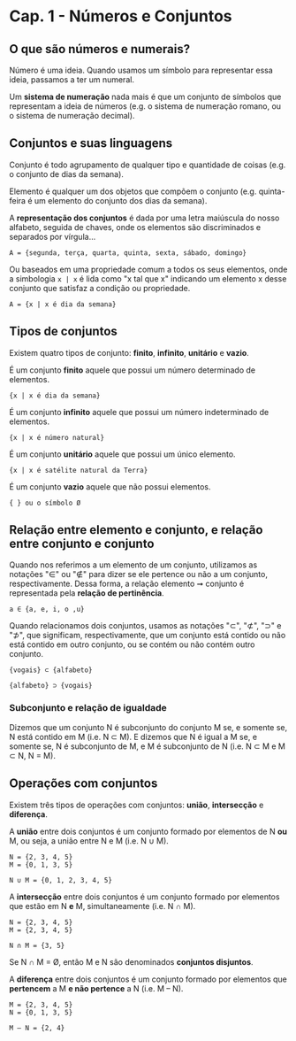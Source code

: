 # Cap. 1 - Números e Conjuntos

## O que são números e numerais?

Número é uma ideia. Quando usamos um símbolo para representar essa ideia, passamos a ter um numeral.

Um **sistema de numeração** nada mais é que um conjunto de símbolos que representam a ideia de números (e.g. o sistema de numeração romano, ou o sistema de numeração decimal).

## Conjuntos e suas linguagens

Conjunto é todo agrupamento de qualquer tipo e quantidade de coisas (e.g. o conjunto de dias da semana).

Elemento é qualquer um dos objetos que compõem o conjunto (e.g. quinta-feira é um elemento do conjunto dos dias da semana).

A **representação dos conjuntos** é dada por uma letra maiúscula do nosso alfabeto, seguida de chaves, onde os elementos são discriminados e separados por vírgula...

```
A = {segunda, terça, quarta, quinta, sexta, sábado, domingo}
```

Ou baseados em uma propriedade comum a todos os seus elementos, onde a simbologia `x | x` é lida como "x tal que x" indicando um elemento x desse conjunto que satisfaz a condição ou propriedade.

```
A = {x | x é dia da semana}
```

## Tipos de conjuntos

Existem quatro tipos de conjunto: **finito**, **infinito**, **unitário** e **vazio**.

É um conjunto **finito** aquele que possui um número determinado de elementos.

```
{x | x é dia da semana}
```

É um conjunto **infinito** aquele que possui um número indeterminado de elementos.

```
{x | x é número natural}
```

É um conjunto **unitário** aquele que possui um único elemento.

```
{x | x é satélite natural da Terra}
```

É um conjunto **vazio** aquele que não possui elementos.

```
{ } ou o símbolo Ø
```

## Relação entre elemento e conjunto, e relação entre conjunto e conjunto

Quando nos referimos a um elemento de um conjunto, utilizamos as notações "∈" ou "∉" para dizer se ele pertence ou não a um conjunto, respectivamente. Dessa forma, a relação elemento ➞ conjunto é representada pela **relação de pertinência**.

```
a ∈ {a, e, i, o ,u}
```

Quando relacionamos dois conjuntos, usamos as notações "⊂", "⊄", "⊃" e "⊅", que significam, respectivamente, que um conjunto está contido ou não está contido em outro conjunto, ou se contém ou não contém outro conjunto.

```
{vogais} ⊂ {alfabeto}
```

```
{alfabeto} ⊃ {vogais}
```

### Subconjunto e relação de igualdade

Dizemos que um conjunto N é subconjunto do conjunto M se, e somente se, N está contido em M (i.e. N ⊂ M). E dizemos que N é igual a M se, e somente se, N é subconjunto de M, e M é subconjunto de N (i.e. N ⊂ M e M ⊂ N, N = M).

## Operações com conjuntos

Existem três tipos de operações com conjuntos: **união**, **intersecção** e **diferença**.

A **união** entre dois conjuntos é um conjunto formado por elementos de N **ou** M, ou seja, a união entre N e M (i.e. N ∪ M).

```
N = {2, 3, 4, 5}
M = {0, 1, 3, 5}

N ∪ M = {0, 1, 2, 3, 4, 5}
```

A **intersecção** entre dois conjuntos é um conjunto formado por elementos que estão em N **e** M, simultaneamente (i.e. N ∩ M).

```
N = {2, 3, 4, 5}
M = {2, 3, 4, 5}

N ∩ M = {3, 5}
```

Se N ∩ M = Ø, então M e N são denominados **conjuntos disjuntos**.

A **diferença** entre dois conjuntos é um conjunto formado por elementos que **pertencem** a M **e não pertence** a N (i.e. M – N).

```
M = {2, 3, 4, 5}
N = {0, 1, 3, 5}

M – N = {2, 4}
```
